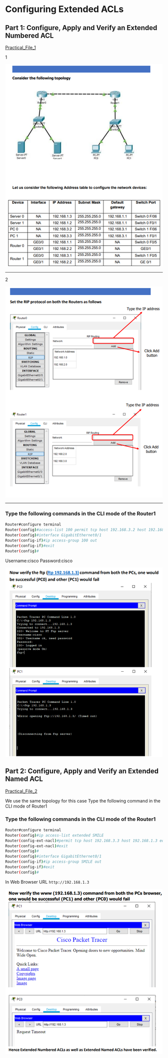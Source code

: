 # Configuring Extended ACLs

## Part 1: Configure, Apply and Verify an Extended Numbered ACL
[Practical_File_1](ACLs_part_2.pkt)

1

![Image Alt Text](ACLs.png)

---
2

![Image Alt Text](ACLs2.png)

---

### Type the following commands in the CLI mode of the Router1
```bash
Router#configure terminal
Router(config)#access-list 100 permit tcp host 192.168.3.2 host 192.168.1.3 eq ftp
Router(config)#interface GigabitEthernet0/1
Router(config-if)#ip access-group 100 out
Router(config-if)#exit
Router(config)#
```
Username:cisco
Password:cisco

![Image Alt Text](ACLs3.png)

## Part 2: Configure, Apply and Verify an Extended Named ACL
[Practical_File_2](ACLs_part_2.pkt)

We use the same topology for this case
Type the following command in the CLI mode of Router1
### Type the following commands in the CLI mode of the Router1
```bash
Router#configure terminal
Router(config)#ip access-list extended SMILE
Router(config-ext-nacl)#permit tcp host 192.168.3.3 host 192.168.1.3 eq www
Router(config-ext-nacl)#exit
Router(config)#
Router(config)#interface GigabitEthernet0/1
Router(config-if)#ip access-group SMILE out
Router(config-if)#exit
Router(config)#
```
In Web Browser URL `http://192.168.1.3`

![Image Alt Text](ACLs4.png)